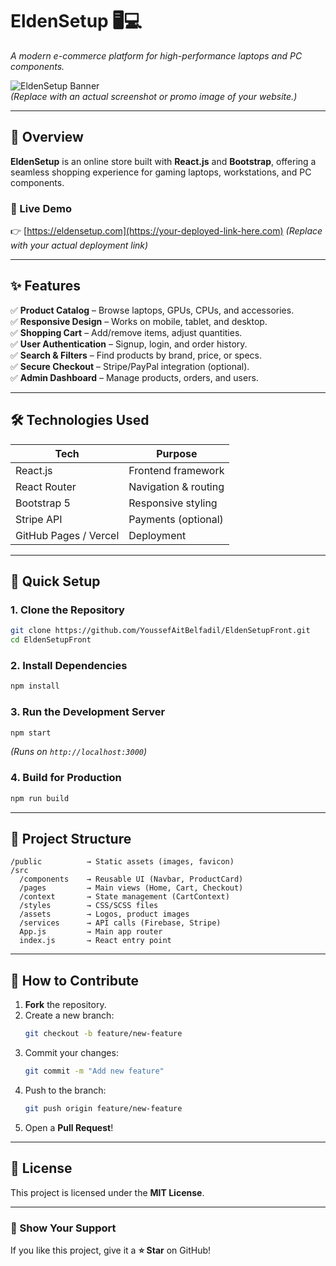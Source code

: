 # **EldenSetup** 🖥️💻  
*A modern e-commerce platform for high-performance laptops and PC components.*  

![EldenSetup Banner](https://via.placeholder.com/1200x400?text=EldenSetup+Laptop+Store)  
*(Replace with an actual screenshot or promo image of your website.)*  

---

## **📌 Overview**  
**EldenSetup** is an online store built with **React.js** and **Bootstrap**, offering a seamless shopping experience for gaming laptops, workstations, and PC components.  

### **🔗 Live Demo**  
👉 [https://eldensetup.com](https://your-deployed-link-here.com) *(Replace with your actual deployment link)*  

---

## **✨ Features**  
✅ **Product Catalog** – Browse laptops, GPUs, CPUs, and accessories.  
✅ **Responsive Design** – Works on mobile, tablet, and desktop.  
✅ **Shopping Cart** – Add/remove items, adjust quantities.  
✅ **User Authentication** – Signup, login, and order history.  
✅ **Search & Filters** – Find products by brand, price, or specs.  
✅ **Secure Checkout** – Stripe/PayPal integration (optional).  
✅ **Admin Dashboard** – Manage products, orders, and users.  

---

## **🛠️ Technologies Used**  
| **Tech** | **Purpose** |
|----------|-------------|
| React.js | Frontend framework |
| React Router | Navigation & routing |
| Bootstrap 5 | Responsive styling |
| Stripe API | Payments (optional) |
| GitHub Pages / Vercel | Deployment |

---

## **🚀 Quick Setup**  
### **1. Clone the Repository**  
```bash
git clone https://github.com/YoussefAitBelfadil/EldenSetupFront.git
cd EldenSetupFront
```

### **2. Install Dependencies**  
```bash
npm install
```

### **3. Run the Development Server**  
```bash
npm start
```
*(Runs on `http://localhost:3000`)*  

### **4. Build for Production**  
```bash
npm run build
```

---

## **📂 Project Structure**  
```
/public          → Static assets (images, favicon)
/src
  /components    → Reusable UI (Navbar, ProductCard)
  /pages         → Main views (Home, Cart, Checkout)
  /context       → State management (CartContext)
  /styles        → CSS/SCSS files
  /assets        → Logos, product images
  /services      → API calls (Firebase, Stripe)
  App.js         → Main app router
  index.js       → React entry point
```

---

## **🤝 How to Contribute**  
1. **Fork** the repository.  
2. Create a new branch:  
   ```bash
   git checkout -b feature/new-feature
   ```
3. Commit your changes:  
   ```bash
   git commit -m "Add new feature"
   ```
4. Push to the branch:  
   ```bash
   git push origin feature/new-feature
   ```
5. Open a **Pull Request**!  

---

## **📜 License**  
This project is licensed under the **MIT License**.  

---

### **🌟 Show Your Support**  
If you like this project, give it a **⭐ Star** on GitHub!  
